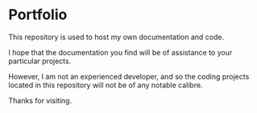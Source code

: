 # Portfolio

This repository is used to host my own documentation and code. 

I hope that the documentation you find will be of assistance to your particular projects. 

However, I am not an experienced developer, and so the coding projects located in this repository will not be of any notable calibre.

Thanks for visiting.
